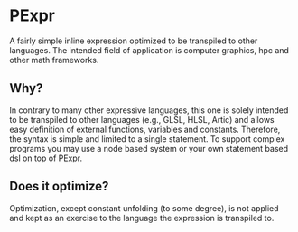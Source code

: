 # PExpr

A fairly simple inline expression optimized to be transpiled to other languages.
The intended field of application is computer graphics, hpc and other math frameworks.

## Why?
In contrary to many other expressive languages, this one is solely intended to be transpiled to other languages (e.g., GLSL, HLSL, Artic) and allows easy definition of external functions, variables and constants. Therefore, the syntax is simple and limited to a single statement. To support complex programs you may use a node based system or your own statement based dsl on top of PExpr.

## Does it optimize?
Optimization, except constant unfolding (to some degree), is not applied and kept as an exercise to the language the expression is transpiled to.
